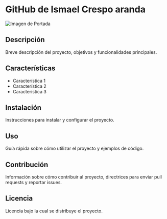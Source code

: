 # GitHub de Ismael Crespo aranda


![Imagen de Portada]()

## Descripción

Breve descripción del proyecto, objetivos y funcionalidades principales.
## Características

- Característica 1
- Característica 2
- Característica 3
## Instalación

Instrucciones para instalar y configurar el proyecto.
## Uso

Guía rápida sobre cómo utilizar el proyecto y ejemplos de código.
## Contribución

Información sobre cómo contribuir al proyecto, directrices para enviar pull requests y reportar issues.
## Licencia

Licencia bajo la cual se distribuye el proyecto.
